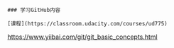 ```
### 学习GitHub内容

[课程](https://classroom.udacity.com/courses/ud775)
```

https://www.yiibai.com/git/git_basic_concepts.html
